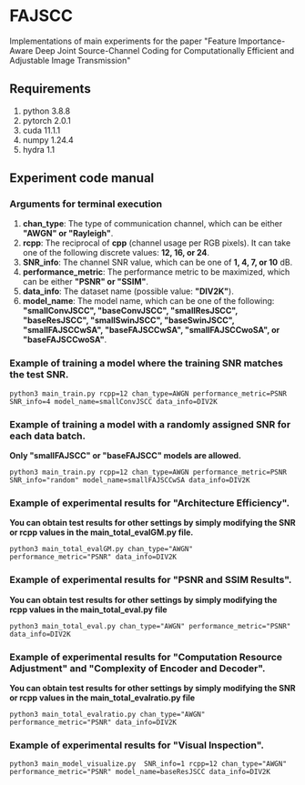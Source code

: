 # FAJSCC

Implementations of main experiments for the paper "Feature Importance-Aware Deep Joint Source-Channel Coding for Computationally Efficient and Adjustable Image Transmission"

## Requirements
1. python 3.8.8
2. pytorch 2.0.1
3. cuda 11.1.1
4. numpy 1.24.4
5. hydra 1.1

## Experiment code manual

### Arguments for terminal execution
1. **chan_type**: The type of communication channel, which can be either **"AWGN" or "Rayleigh"**.
2. **rcpp**: The reciprocal of **cpp** (channel usage per RGB pixels). It can take one of the following discrete values: **12, 16, or 24**.
3. **SNR_info**: The channel SNR value, which can be one of **1, 4, 7, or 10** dB.
4. **performance_metric**: The performance metric to be maximized, which can be either **"PSNR" or "SSIM"**.
5. **data_info**: The dataset name (possible value: **"DIV2K"**).
6. **model_name**: The model name, which can be one of the following: **"smallConvJSCC", "baseConvJSCC", "smallResJSCC", "baseResJSCC", "smallSwinJSCC", "baseSwinJSCC", "smallFAJSCCwSA", "baseFAJSCCwSA", "smallFAJSCCwoSA", or "baseFAJSCCwoSA"**.


### Example of training a model where the training SNR matches the test SNR.

    python3 main_train.py rcpp=12 chan_type=AWGN performance_metric=PSNR SNR_info=4 model_name=smallConvJSCC data_info=DIV2K


### Example of training a model with a randomly assigned SNR for each data batch.
**Only "smallFAJSCC" or "baseFAJSCC" models are allowed.**

    python3 main_train.py rcpp=12 chan_type=AWGN performance_metric=PSNR SNR_info="random" model_name=smallFAJSCCwSA data_info=DIV2K


### Example of experimental results for "Architecture Efficiency".
**You can obtain test results for other settings by simply modifying the SNR or rcpp values in the main_total_evalGM.py file.**

    python3 main_total_evalGM.py chan_type="AWGN" performance_metric="PSNR" data_info=DIV2K


### Example of experimental results for "PSNR and SSIM Results".
**You can obtain test results for other settings by simply modifying the rcpp values in the main_total_eval.py file**

    python3 main_total_eval.py chan_type="AWGN" performance_metric="PSNR" data_info=DIV2K


### Example of experimental results for "Computation Resource Adjustment" and "Complexity of Encoder and Decoder".
**You can obtain test results for other settings by simply modifying the SNR or rcpp values in the main_total_evalratio.py file**

    python3 main_total_evalratio.py chan_type="AWGN" performance_metric="PSNR" data_info=DIV2K


### Example of experimental results for "Visual Inspection".

    python3 main_model_visualize.py  SNR_info=1 rcpp=12 chan_type="AWGN" performance_metric="PSNR" model_name=baseResJSCC data_info=DIV2K



